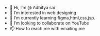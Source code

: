 - 👋 Hi, I’m @ Adhitya sai
- 👀 I’m interested in web designing 
- 🌱 I’m currently learning figma,html,css,jsp. 
- 💞️ I’m looking to collaborate on YouTube 
- 📫 How to reach me with emailing me

<!---
adhityasai/adhityasai is a ✨ special ✨ repository because its `README.md` (this file) appears on your GitHub profile.
You can click the Preview link to take a look at your changes.
--->
